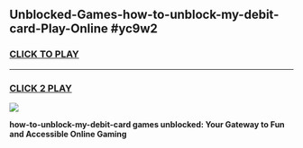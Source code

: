 
## Unblocked-Games-how-to-unblock-my-debit-card-Play-Online #yc9w2
<h3>
<a href="https://news.freeplayer.one?title=how-to-unblock-my-debit-card&ref=3">CLICK TO PLAY</a></h3>
<hr>

<h3>
<a href="https://news.freeplayer.one?title=how-to-unblock-my-debit-card&ref=3">CLICK 2 PLAY</a>
  
</h3>

<a href="https://news.freeplayer.one?title=how-to-unblock-my-debit-card&ref=3"><img src="https://clearcache.store/games.png"></a>


**how-to-unblock-my-debit-card games unblocked: Your Gateway to Fun and Accessible Online Gaming**
